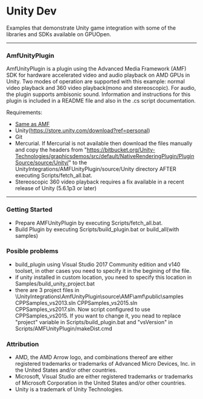 # Unity Dev
Examples that demonstrate Unity game integration with some of the libraries and SDKs available on GPUOpen.

---

### AmfUnityPlugin
AmfUnityPlugin is a plugin using the Advanced Media Framework (AMF) SDK for hardware accelerated video and audio playback on AMD GPUs in Unity. Two modes of operation are supported with this example: normal video playback and 360 video playback(mono and stereoscopic).  For audio, the plugin supports ambisonic sound. Information and instructions for this plugin is included in a README file and also in the .cs script documentation.

Requirements:
* [Same as AMF](https://github.com/GPUOpen-LibrariesAndSDKs/AMF) 
* Unity(https://store.unity.com/download?ref=personal)
* Git
* Mercurial. If Mercurial is not available then download the files manually and copy the headers from "https://bitbucket.org/Unity-Technologies/graphicsdemos/src/default/NativeRenderingPlugin/PluginSource/source/Unity/" to the UnityIntegrations/AMFUnityPlugin/source/Unity directory AFTER executing Scripts/fetch_all.bat.
* Stereoscopic 360 video playback requires a fix available in a recent release of Unity (5.6.1p3 or later)

---

### Getting Started
* Prepare AMFUnityPlugin by executing Scripts/fetch_all.bat.
* Build Plugin by executing Scripts/build_plugin.bat or build_all(with samples)

### Posible problems
* build_plugin using Visual Studio 2017 Community edition and v140 toolset, in other cases you need to specify it in the begining of the file.
* if unity installed in custom location, you need to specify this location in Samples/build_unity_project.bat
* there are 3 project files in \UnityIntegrations\AmfUnityPlugin\source\AMF\amf\public\samples CPPSamples_vs2013.sln CPPSamples_vs2015.sln CPPSamples_vs2017.sln. Now script configured to use CPPSamples_vs2015. If you want to change it, you nead to replace "project" variable in  Scripts/build_plugin.bat and "vsVersion" in  Scripts/AMFUnityPlugin/makeDist.cmd

### Attribution
- AMD, the AMD Arrow logo, and combinations thereof are either registered trademarks or trademarks of Advanced Micro Devices, Inc. in the United States and/or other countries.
- Microsoft, Visual Studio are either registered trademarks or trademarks of Microsoft Corporation in the United States and/or other countries.
- Unity is a trademark of Unity Technologies.
